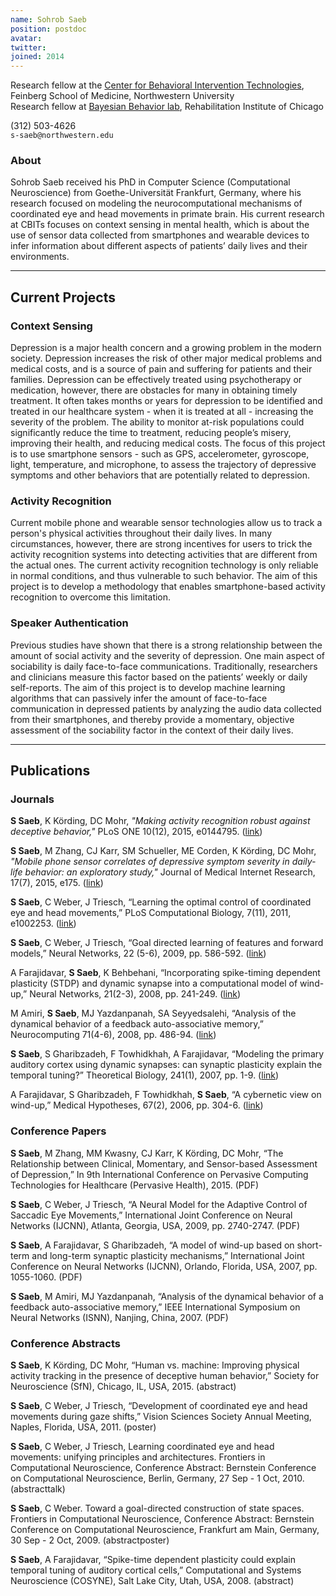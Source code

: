 ```yaml
---
name: Sohrob Saeb
position: postdoc
avatar: 
twitter:
joined: 2014
---
```



Research fellow at the [Center for Behavioral Intervention Technologies](http://www.cbits.northwestern.edu/), Feinberg School of Medicine, Northwestern University<br>
Research fellow at [Bayesian Behavior lab](http://klab.smpp.northwestern.edu/wiki/index.php5/Welcome), Rehabilitation Institute of Chicago


<i class="fa fa-phone"></i>  (312) 503-4626<br>
<i class="fa fa-envelope-o"></i>  `s-saeb@northwestern.edu`

### About

Sohrob Saeb received his PhD in Computer Science (Computational Neuroscience) from Goethe-Universität Frankfurt, Germany, where his research focused on modeling the neurocomputational mechanisms of coordinated eye and head movements in primate brain. His current research at CBITs focuses on context sensing in mental health, which is about the use of sensor data collected from smartphones and wearable devices to infer information about different aspects of patients’ daily lives and their environments.

<hr>

## Current Projects

### Context Sensing

Depression is a major health concern and a growing problem in the modern society. Depression increases the risk of other major medical problems and medical costs, and is a source of pain and suffering for patients and their families. Depression can be effectively treated using psychotherapy or medication, however, there are obstacles for many in obtaining timely treatment. It often takes months or years for depression to be identified and treated in our healthcare system - when it is treated at all - increasing the severity of the problem. The ability to monitor at-risk populations could significantly reduce the time to treatment, reducing people’s misery, improving their health, and reducing medical costs. The focus of this project is to use smartphone sensors - such as GPS, accelerometer, gyroscope, light, temperature, and microphone, to assess the trajectory of depressive symptoms and other behaviors that are potentially related to depression.

### Activity Recognition

Current mobile phone and wearable sensor technologies allow us to track a person's physical activities throughout their daily lives. In many circumstances, however, there are strong incentives for users to trick the activity recognition systems into detecting activities that are different from the actual ones. The current activity recognition technology is only reliable in normal conditions, and thus vulnerable to such behavior. The aim of this project is to develop a methodology that enables smartphone-based activity recognition to overcome this limitation.

### Speaker Authentication

Previous studies have shown that there is a strong relationship between the amount of social activity and the severity of depression. One main aspect of sociability is daily face-to-face communications. Traditionally, researchers and clinicians measure this factor based on the patients’ weekly or daily self-reports. The aim of this project is to develop machine learning algorithms that can passively infer the amount of face-to-face communication in depressed patients by analyzing the audio data collected from their smartphones, and thereby provide a momentary, objective assessment of the sociability factor in the context of their daily lives.

<hr>

## Publications

### Journals

**S Saeb**, K Körding, DC Mohr, _"Making activity recognition robust against deceptive behavior,"_ PLoS ONE 10(12), 2015, e0144795. ([link](http://journals.plos.org/plosone/article?id=10.1371/journal.pone.0144795))

**S Saeb**, M Zhang, CJ Karr, SM Schueller, ME Corden, K Körding, DC Mohr, _"Mobile phone sensor correlates of depressive symptom severity in daily-life behavior: an exploratory study,"_ Journal of Medical Internet Research, 17(7), 2015, e175. ([link](http://www.jmir.org/2015/7/e175/))

**S Saeb**, C Weber, J Triesch, “Learning the optimal control of coordinated eye and head movements,” PLoS Computational Biology, 7(11), 2011, e1002253. ([link](http://journals.plos.org/ploscompbiol/article?id=10.1371/journal.pcbi.1002253))

**S Saeb**, C Weber, J Triesch, “Goal directed learning of features and forward models,” Neural Networks, 22 (5-6), 2009, pp. 586-592. ([link](http://www.sciencedirect.com/science/article/pii/S0893608009001245))

A Farajidavar, **S Saeb**, K Behbehani, “Incorporating spike-timing dependent plasticity (STDP) and dynamic synapse into a computational model of wind-up,” Neural Networks, 21(2-3), 2008, pp. 241-249. ([link](http://www.sciencedirect.com/science/article/pii/S089360800700264X))

M Amiri, **S Saeb**, MJ Yazdanpanah, SA Seyyedsalehi, “Analysis of the dynamical behavior of a feedback auto-associative memory,” Neurocomputing 71(4-6), 2008, pp. 486-94. ([link](http://www.sciencedirect.com/science/article/pii/S0925231207002809))

**S Saeb**, S Gharibzadeh, F Towhidkhah, A Farajidavar, “Modeling the primary auditory cortex using dynamic synapses: can synaptic plasticity explain the temporal tuning?” Theoretical Biology, 241(1), 2007, pp. 1-9. ([link](http://www.sciencedirect.com/science/article/pii/S0022519307001415))

A Farajidavar, S Gharibzadeh, F Towhidkhah, **S Saeb**, “A cybernetic view on wind-up,” Medical Hypotheses, 67(2), 2006, pp. 304-6. ([link](http://www.sciencedirect.com/science/article/pii/S0306987706001216))

### Conference Papers

**S Saeb**, M Zhang, MM Kwasny, CJ Karr, K Körding, DC Mohr, “The Relationship between Clinical, Momentary, and Sensor-based Assessment of Depression,” In 9th International Conference on Pervasive Computing Technologies for Healthcare (Pervasive Health), 2015. (PDF)

**S Saeb**, C Weber, J Triesch, “A Neural Model for the Adaptive Control of Saccadic Eye Movements,” International Joint Conference on Neural Networks (IJCNN), Atlanta, Georgia, USA, 2009, pp. 2740-2747. (PDF)

**S Saeb**, A Farajidavar, S Gharibzadeh, “A model of wind-up based on short-term and long-term synaptic plasticity mechanisms,” International Joint Conference on Neural Networks (IJCNN), Orlando, Florida, USA, 2007, pp. 1055-1060. (PDF)

**S Saeb**, M Amiri, MJ Yazdanpanah, “Analysis of the dynamical behavior of a feedback auto-associative memory,” IEEE International Symposium on Neural Networks (ISNN), Nanjing, China, 2007. (PDF)

### Conference Abstracts

**S Saeb**, K Körding, DC Mohr, “Human vs. machine: Improving physical activity tracking in the presence of deceptive human behavior,” Society for Neuroscience (SfN), Chicago, IL, USA, 2015. (abstract)

**S Saeb**, C Weber, J Triesch, “Development of coordinated eye and head movements during gaze shifts,” Vision Sciences Society Annual Meeting, Naples, Florida, USA, 2011. (poster)

**S Saeb**, C Weber, J Triesch, Learning coordinated eye and head movements: unifying principles and architectures. Frontiers in Computational Neuroscience, Conference Abstract: Bernstein Conference on Computational Neuroscience, Berlin, Germany, 27 Sep - 1 Oct, 2010. (abstracttalk)

**S Saeb**, C Weber. Toward a goal-directed construction of state spaces. Frontiers in Computational Neuroscience, Conference Abstract: Bernstein Conference on Computational Neuroscience, Frankfurt am Main, Germany, 30 Sep - 2 Oct, 2009. (abstractposter)

**S Saeb**, A Farajidavar, “Spike-time dependent plasticity could explain temporal tuning of auditory cortical cells,” Computational and Systems Neuroscience (COSYNE), Salt Lake City, Utah, USA, 2008. (abstract)
